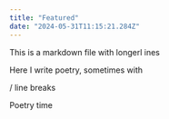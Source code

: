 ```yaml
---
title: "Featured"
date: "2024-05-31T11:15:21.284Z"
---
```


This is a markdown file with longerl ines

Here I write poetry, sometimes with 

/ line breaks

Poetry time